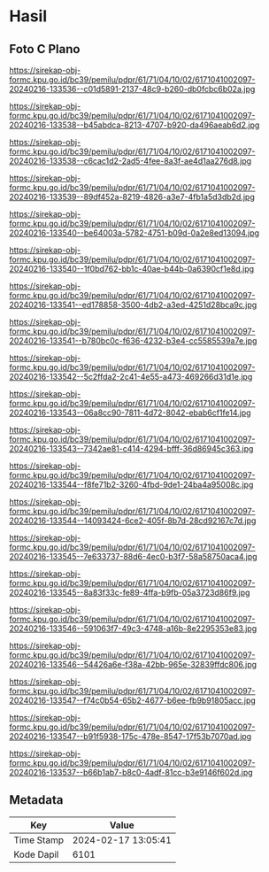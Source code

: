 # Hasil

## Foto C Plano

https://sirekap-obj-formc.kpu.go.id/bc39/pemilu/pdpr/61/71/04/10/02/6171041002097-20240216-133536--c01d5891-2137-48c9-b260-db0fcbc6b02a.jpg

https://sirekap-obj-formc.kpu.go.id/bc39/pemilu/pdpr/61/71/04/10/02/6171041002097-20240216-133538--b45abdca-8213-4707-b920-da496aeab6d2.jpg

https://sirekap-obj-formc.kpu.go.id/bc39/pemilu/pdpr/61/71/04/10/02/6171041002097-20240216-133538--c6cac1d2-2ad5-4fee-8a3f-ae4d1aa276d8.jpg

https://sirekap-obj-formc.kpu.go.id/bc39/pemilu/pdpr/61/71/04/10/02/6171041002097-20240216-133539--89df452a-8219-4826-a3e7-4fb1a5d3db2d.jpg

https://sirekap-obj-formc.kpu.go.id/bc39/pemilu/pdpr/61/71/04/10/02/6171041002097-20240216-133540--be64003a-5782-4751-b09d-0a2e8ed13094.jpg

https://sirekap-obj-formc.kpu.go.id/bc39/pemilu/pdpr/61/71/04/10/02/6171041002097-20240216-133540--1f0bd762-bb1c-40ae-b44b-0a6390cf1e8d.jpg

https://sirekap-obj-formc.kpu.go.id/bc39/pemilu/pdpr/61/71/04/10/02/6171041002097-20240216-133541--ed178858-3500-4db2-a3ed-4251d28bca9c.jpg

https://sirekap-obj-formc.kpu.go.id/bc39/pemilu/pdpr/61/71/04/10/02/6171041002097-20240216-133541--b780bc0c-f636-4232-b3e4-cc5585539a7e.jpg

https://sirekap-obj-formc.kpu.go.id/bc39/pemilu/pdpr/61/71/04/10/02/6171041002097-20240216-133542--5c2ffda2-2c41-4e55-a473-469266d31d1e.jpg

https://sirekap-obj-formc.kpu.go.id/bc39/pemilu/pdpr/61/71/04/10/02/6171041002097-20240216-133543--06a8cc90-7811-4d72-8042-ebab6cf1fe14.jpg

https://sirekap-obj-formc.kpu.go.id/bc39/pemilu/pdpr/61/71/04/10/02/6171041002097-20240216-133543--7342ae81-c414-4294-bfff-36d86945c363.jpg

https://sirekap-obj-formc.kpu.go.id/bc39/pemilu/pdpr/61/71/04/10/02/6171041002097-20240216-133544--f8fe71b2-3260-4fbd-9de1-24ba4a95008c.jpg

https://sirekap-obj-formc.kpu.go.id/bc39/pemilu/pdpr/61/71/04/10/02/6171041002097-20240216-133544--14093424-6ce2-405f-8b7d-28cd92167c7d.jpg

https://sirekap-obj-formc.kpu.go.id/bc39/pemilu/pdpr/61/71/04/10/02/6171041002097-20240216-133545--7e633737-88d6-4ec0-b3f7-58a58750aca4.jpg

https://sirekap-obj-formc.kpu.go.id/bc39/pemilu/pdpr/61/71/04/10/02/6171041002097-20240216-133545--8a83f33c-fe89-4ffa-b9fb-05a3723d86f9.jpg

https://sirekap-obj-formc.kpu.go.id/bc39/pemilu/pdpr/61/71/04/10/02/6171041002097-20240216-133546--591063f7-49c3-4748-a16b-8e2295353e83.jpg

https://sirekap-obj-formc.kpu.go.id/bc39/pemilu/pdpr/61/71/04/10/02/6171041002097-20240216-133546--54426a6e-f38a-42bb-965e-32839ffdc806.jpg

https://sirekap-obj-formc.kpu.go.id/bc39/pemilu/pdpr/61/71/04/10/02/6171041002097-20240216-133547--f74c0b54-65b2-4677-b6ee-fb9b91805acc.jpg

https://sirekap-obj-formc.kpu.go.id/bc39/pemilu/pdpr/61/71/04/10/02/6171041002097-20240216-133547--b91f5938-175c-478e-8547-17f53b7070ad.jpg

https://sirekap-obj-formc.kpu.go.id/bc39/pemilu/pdpr/61/71/04/10/02/6171041002097-20240216-133537--b66b1ab7-b8c0-4adf-81cc-b3e9146f602d.jpg


## Metadata

| Key        | Value               |
| ---------- | ------------------- |
| Time Stamp | 2024-02-17 13:05:41 |
| Kode Dapil | 6101                |



